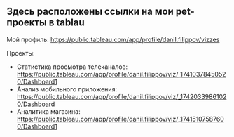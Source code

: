 Здесь расположены ссылки на мои pet-проекты в tablau
---
Мой профиль: https://public.tableau.com/app/profile/danil.filippov/vizzes

Проекты:
- Статистика просмотра телеканалов: https://public.tableau.com/app/profile/danil.filippov/viz/_17410378450520/Dashboard1
- Анализ мобильного приложения: https://public.tableau.com/app/profile/danil.filippov/viz/_17420339861020/Dashboard
- Аналитика магазина: https://public.tableau.com/app/profile/danil.filippov/viz/_17415107587600/Dashboard1